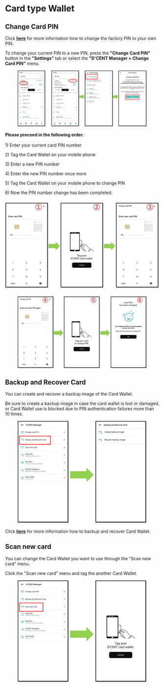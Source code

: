 # Card type Wallet

## Change Card PIN

Click [**here**](https://userguide.dcentwallet.com/card-wallet/intro/set-up-your-all-in-one-wallet#change-the-factory-pin-to-your-own-pin) for more information how to change the factory PIN to your own PIN.

To change your current PIN to a new PIN, press the **"Change Card PIN"** button in the **"Settings"** tab or select the **"D'CENT Manager > Change Card PIN"** menu.

<figure><img src="../../../.gitbook/assets/Setting-eng13.png" alt=""><figcaption></figcaption></figure>

**Please proceed in the following order.**\
\
1\) Enter your current card PIN number&#x20;

2\) Tag the Card Wallet on your mobile phone

3\) Enter a new PIN number&#x20;

4\) Enter the new PIN number once more&#x20;

5\) Tag the Card Wallet on your mobile phone to change PIN

6\) Now the PIN number change has been completed.

<div align="left">

<img src="../../../.gitbook/assets/Setting-eng14.png" alt="">

</div>

<figure><img src="../../../.gitbook/assets/Setting-eng15.png" alt=""><figcaption></figcaption></figure>

## Backup and Recover Card

You can create and recover a backup image of the Card Wallet.

Be sure to create a backup image in case the card wallet is lost or damaged, or Card Wallet use is blocked due to PIN authentication failures more than 10 times.

<figure><img src="../../../.gitbook/assets/Setting-eng17.png" alt=""><figcaption></figcaption></figure>

Click [**here**](https://userguide.dcentwallet.com/card-wallet/dcent-backup-card-wallet-recovery) for more information how to backup and recover Card Wallet.

## Scan new card

You can change the Card Wallet you want to use through the "Scan new card" menu.

Click the "Scan new card" menu and tag the another Card Wallet.

<figure><img src="../../../.gitbook/assets/Setting-eng16.png" alt=""><figcaption></figcaption></figure>
